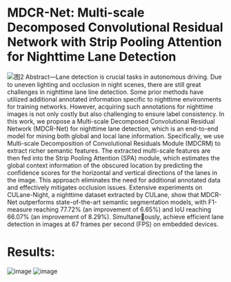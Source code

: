# MDCR-Net: Multi-scale Decomposed Convolutional Residual Network with Strip Pooling Attention for Nighttime Lane Detection
![图2](https://github.com/JSJ515-Group/MDCR-Net/assets/113502037/a6d2c619-c985-4d05-bd73-a5aff5d3a5a7)
Abstract—Lane detection is crucial tasks in autonomous driving. Due to uneven lighting and occlusion in night scenes, there are still great challenges in nighttime lane line detection. Some prior methods have utilized additional annotated information specific to nighttime environments for training networks. However, acquiring such annotations for nighttime images is not only costly but also challenging to ensure label consistency. In this work, we propose a Multi-scale Decomposed Convolutional Residual Network (MDCR-Net) for nighttime lane detection, which is an end-to-end model for mining both global and local lane information. Specifically, we use Multi-scale Decomposition of Convolutional Residuals Module (MDCRM) to extract richer semantic features. The extracted multi-scale features are then fed into the Strip Pooling Attention (SPA) module, which estimates the global context information of the obscured location by predicting the confidence scores for the horizontal and vertical directions of the lanes in the image. This approach eliminates the need for additional annotated data and effectively mitigates occlusion issues. Extensive experiments on CULane-Night, a nighttime dataset extracted by CULane, show that MDCR-Net outperforms state-of-the-art semantic segmentation models, with F1-measure reaching 77.72% (an improvement of 6.65%) and IoU reaching 66.07% (an improvement of 8.29%). Simultaneously, achieve efficient lane detection in images at 67 frames per second (FPS) on embedded devices.
# Results:
![image](https://github.com/JSJ515-Group/MDCR-Net/assets/113502037/18c1b043-26bd-4c1c-bdd7-188202ee606f)
![image](https://github.com/JSJ515-Group/MDCR-Net/assets/113502037/48121ac9-266b-4b4e-9272-8f16b191d9bc)
